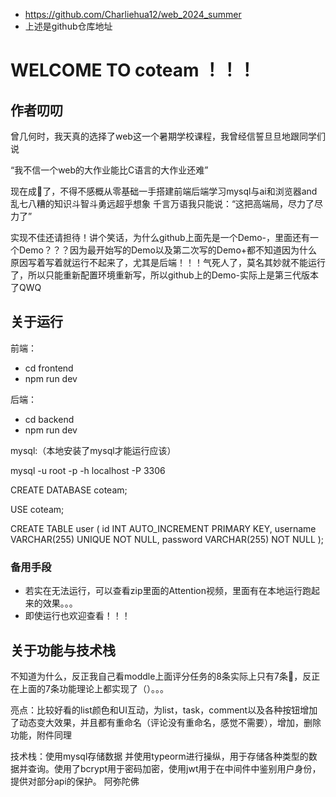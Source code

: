 - https://github.com/Charliehua12/web_2024_summer
- 上述是github仓库地址

# WELCOME TO coteam ！！！
## 作者叨叨
  曾几何时，我天真的选择了web这一个暑期学校课程，我曾经信誓旦旦地跟同学们说
  
 “我不信一个web的大作业能比C语言的大作业还难”
  
  现在成🤡了，不得不感概从零基础一手搭建前端后端学习mysql与ai和浏览器and乱七八糟的知识斗智斗勇远超乎想象
  千言万语我只能说：“这把高端局，尽力了尽力了”
  
  实现不佳还请担待！讲个笑话，为什么github上面先是一个Demo-，里面还有一个Demo？？？因为最开始写的Demo以及第二次写的Demo+都不知道因为什么原因写着写着就运行不起来了，尤其是后端！！！气死人了，莫名其妙就不能运行了，所以只能重新配置环境重新写，所以github上的Demo-实际上是第三代版本了QWQ
## 关于运行
前端：
- cd frontend
- npm run dev

后端：
- cd backend
- npm run dev

mysql:（本地安装了mysql才能运行应该）

mysql -u root -p -h localhost -P 3306

CREATE DATABASE coteam;

USE coteam;

CREATE TABLE user (
  id INT AUTO_INCREMENT PRIMARY KEY,
  username VARCHAR(255) UNIQUE NOT NULL,
  password VARCHAR(255) NOT NULL
);

### 备用手段
- 若实在无法运行，可以查看zip里面的Attention视频，里面有在本地运行跑起来的效果。。。
- 即使运行也欢迎查看！！！

## 关于功能与技术栈
  不知道为什么，反正我自己看moddle上面评分任务的8条实际上只有7条🤔，反正在上面的7条功能理论上都实现了（）。。。
  
  亮点：比较好看的list颜色和UI互动，为list，task，comment以及各种按钮增加了动态变大效果，并且都有重命名（评论没有重命名，感觉不需要），增加，删除功能，附件同理
  
  
  技术栈：使用mysql存储数据 并使用typeorm进行操纵，用于存储各种类型的数据并查询。使用了bcrypt用于密码加密，使用jwt用于在中间件中鉴别用户身份，提供对部分api的保护。
  阿弥陀佛
